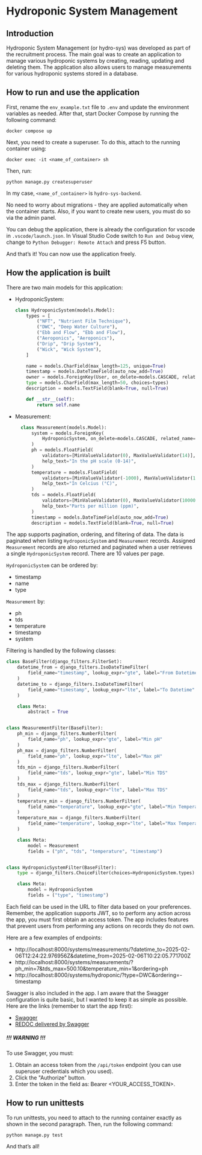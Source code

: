 # Hydroponic System Management
## Introduction


Hydroponic System Management (or hydro-sys) was developed as part of the recruitment process. The main goal was to create an application to manage various hydroponic systems by creating, reading, updating and deleting them. The application also allows users to manage measurements for various hydroponic systems stored in a database.

## How to run and use the application

First, rename the `env_example.txt` file to `.env` and update the environment variables as needed. After that, start Docker Compose by running the following command:
```
docker compose up
```

Next, you need to create a superuser. To do this, attach to the running container using:
```
docker exec -it <name_of_container> sh
```

Then, run:
```
python manage.py createsuperuser
```

In my case, `<name_of_container>` is `hydro-sys-backend`.

No need to worry about migrations - they are applied automatically when the container starts. Also, if you want to create new users, you must do so via the admin panel.

You can debug the application, there is already the configuration for vscode in `.vscode/launch.json`. In Visual Studio Code switch to `Run and Debug` view, change to `Python Debugger: Remote Attach` and press F5 button.

And that’s it! You can now use the application freely.


## How the application is built

There are two main models for this application: 

- HydroponicSystem:
    ```python
    class HydroponicSystem(models.Model):
        types = [
            ("NFT", "Nutrient Film Technique"),
            ("DWC", "Deep Water Culture"),
            ("Ebb and Flow", "Ebb and Flow"),
            ("Aeroponics", "Aeroponics"),
            ("Drip", "Drip System"),
            ("Wick", "Wick System"),
        ]

        name = models.CharField(max_length=125, unique=True)
        timestamp = models.DateTimeField(auto_now_add=True)
        owner = models.ForeignKey(User, on_delete=models.CASCADE, related_name="systems")
        type = models.CharField(max_length=50, choices=types)
        description = models.TextField(blank=True, null=True)

        def __str__(self):
            return self.name
    ```

- Measurement:
  ```python
    class Measurement(models.Model):
        system = models.ForeignKey(
            HydroponicSystem, on_delete=models.CASCADE, related_name="measurements"
        )
        ph = models.FloatField(
            validators=[MinValueValidator(0), MaxValueValidator(14)],
            help_text="In the pH scale (0-14)",
        )
        temperature = models.FloatField(
            validators=[MinValueValidator(-1000), MaxValueValidator(1000)],
            help_text="In Celcius (°C)",
        )
        tds = models.FloatField(
            validators=[MinValueValidator(0), MaxValueValidator(1000000)],
            help_text="Parts per million (ppm)",
        )
        timestamp = models.DateTimeField(auto_now_add=True)
        description = models.TextField(blank=True, null=True)
  ```

The app supports pagination, ordering, and filtering of data. The data is paginated when listing `HydroponicSystem` and `Measurement` records. Assigned `Measurement` records are also returned and paginated when a user retrieves a single `HydroponicSystem` record. There are 10 values per page.

`HydroponicSystem` can be ordered by:
- timestamp
- name
- type

`Measurement` by:
- ph
- tds
- temperature
- timestamp
- system


Filtering is handled by the following classes:
```python
class BaseFilter(django_filters.FilterSet):
    datetime_from = django_filters.IsoDateTimeFilter(
        field_name="timestamp", lookup_expr="gte", label="From Datetime"
    )
    datetime_to = django_filters.IsoDateTimeFilter(
        field_name="timestamp", lookup_expr="lte", label="To Datetime"
    )

    class Meta:
        abstract = True


class MeasurementFilter(BaseFilter):
    ph_min = django_filters.NumberFilter(
        field_name="ph", lookup_expr="gte", label="Min pH"
    )
    ph_max = django_filters.NumberFilter(
        field_name="ph", lookup_expr="lte", label="Max pH"
    )
    tds_min = django_filters.NumberFilter(
        field_name="tds", lookup_expr="gte", label="Min TDS"
    )
    tds_max = django_filters.NumberFilter(
        field_name="tds", lookup_expr="lte", label="Max TDS"
    )
    temperature_min = django_filters.NumberFilter(
        field_name="temperature", lookup_expr="gte", label="Min Temperature"
    )
    temperature_max = django_filters.NumberFilter(
        field_name="temperature", lookup_expr="lte", label="Max Temperature"
    )

    class Meta:
        model = Measurement
        fields = ("ph", "tds", "temperature", "timestamp")


class HydroponicSystemFilter(BaseFilter):
    type = django_filters.ChoiceFilter(choices=HydroponicSystem.types)

    class Meta:
        model = HydroponicSystem
        fields = ("type", "timestamp")
```

Each field can be used in the URL to filter data based on your preferences. Remember, the application supports JWT, so to perform any action across the app, you must first obtain an access token. The app includes features that prevent users from performing any actions on records they do not own.

Here are a few examples of endpoints:

- http://localhost:8000/systems/measurements/?datetime_to=2025-02-06T12:24:22.976956Z&datetime_from=2025-02-06T10:22:05.771700Z
- http://localhost:8000/systems/measurements/?ph_min=7&tds_max=500.10&temperature_min=1&ordering=ph
- http://localhost:8000/systems/hydroponic/?type=DWC&ordering=-timestamp


Swagger is also included in the app. I am aware that the Swagger configuration is quite basic, but I wanted to keep it as simple as possible. Here are the links (remember to start the app first):

- [Swagger](http://localhost:8000/swagger/)
- [REDOC delivered by Swagger](http://localhost:8000/redoc/)


##### !!! WARNING !!!
To use Swagger, you must:

1. Obtain an access token from the `/api/token` endpoint (you can use superuser credentials which you used).
2. Click the "Authorize" button.
3. Enter the token in the field as: Bearer <YOUR_ACCESS_TOKEN>.

## How to run unittests
To run unittests, you need to attach to the running container exactly as shown in the second paragraph. Then, run the following command:

```
python manage.py test
```

And that’s all!